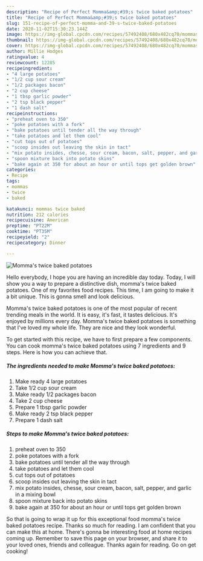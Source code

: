 ```yaml
---
description: "Recipe of Perfect Momma&amp;#39;s twice baked potatoes"
title: "Recipe of Perfect Momma&amp;#39;s twice baked potatoes"
slug: 151-recipe-of-perfect-momma-and-39-s-twice-baked-potatoes
date: 2020-11-02T15:30:23.144Z
image: https://img-global.cpcdn.com/recipes/57492408/680x482cq70/mommas-twice-baked-potatoes-recipe-main-photo.jpg
thumbnail: https://img-global.cpcdn.com/recipes/57492408/680x482cq70/mommas-twice-baked-potatoes-recipe-main-photo.jpg
cover: https://img-global.cpcdn.com/recipes/57492408/680x482cq70/mommas-twice-baked-potatoes-recipe-main-photo.jpg
author: Millie Hodges
ratingvalue: 4
reviewcount: 12285
recipeingredient:
- "4 large potatoes"
- "1/2 cup sour cream"
- "1/2 packages bacon"
- "2 cup cheese"
- "1 tbsp garlic powder"
- "2 tsp black pepper"
- "1 dash salt"
recipeinstructions:
- "preheat oven to 350"
- "poke potatoes with a fork"
- "bake potatoes until tender all the way through"
- "take potatoes and let them cool"
- "cut tops out of potatoes"
- "scoop insides out leaving the skin in tact"
- "mix potato insides, chesse, sour cream, bacon, salt, pepper, and garlic in a mixing bowl"
- "spoon mixture back into potato skins"
- "bake again at 350 for about an hour or until tops get golden brown"
categories:
- Recipe
tags:
- mommas
- twice
- baked

katakunci: mommas twice baked 
nutrition: 212 calories
recipecuisine: American
preptime: "PT22M"
cooktime: "PT35M"
recipeyield: "2"
recipecategory: Dinner

---
```



![Momma&#39;s twice baked potatoes](https://img-global.cpcdn.com/recipes/57492408/680x482cq70/mommas-twice-baked-potatoes-recipe-main-photo.jpg)

Hello everybody, I hope you are having an incredible day today. Today, I will show you a way to prepare a distinctive dish, momma&#39;s twice baked potatoes. One of my favorites food recipes. This time, I am going to make it a bit unique. This is gonna smell and look delicious.

Momma&#39;s twice baked potatoes is one of the most popular of recent trending meals in the world. It is easy, it's fast, it tastes delicious. It's enjoyed by millions every day. Momma&#39;s twice baked potatoes is something that I've loved my whole life. They are nice and they look wonderful.




To get started with this recipe, we have to first prepare a few components. You can cook momma&#39;s twice baked potatoes using 7 ingredients and 9 steps. Here is how you can achieve that.

<!--inarticleads1-->

##### The ingredients needed to make Momma&#39;s twice baked potatoes:

1. Make ready 4 large potatoes
1. Take 1/2 cup sour cream
1. Make ready 1/2 packages bacon
1. Take 2 cup cheese
1. Prepare 1 tbsp garlic powder
1. Make ready 2 tsp black pepper
1. Prepare 1 dash salt




<!--inarticleads2-->

##### Steps to make Momma&#39;s twice baked potatoes:

1. preheat oven to 350
1. poke potatoes with a fork
1. bake potatoes until tender all the way through
1. take potatoes and let them cool
1. cut tops out of potatoes
1. scoop insides out leaving the skin in tact
1. mix potato insides, chesse, sour cream, bacon, salt, pepper, and garlic in a mixing bowl
1. spoon mixture back into potato skins
1. bake again at 350 for about an hour or until tops get golden brown




So that is going to wrap it up for this exceptional food momma&#39;s twice baked potatoes recipe. Thanks so much for reading. I am confident that you can make this at home. There's gonna be interesting food at home recipes coming up. Remember to save this page on your browser, and share it to your loved ones, friends and colleague. Thanks again for reading. Go on get cooking!
